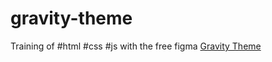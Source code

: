 # gravity-theme

Training of #html #css #js with the free figma <a href="https://www.figma.com/file/PChttEmP7lfCxep9yupXeK/Gravity?node-id=0%3A1" target="_blank" rel="noopener noreferrer">Gravity Theme</a>


